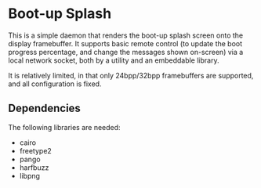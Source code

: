 # Boot-up Splash
This is a simple daemon that renders the boot-up splash screen onto the display framebuffer. It supports basic remote control (to update the boot progress percentage, and change the messages shown on-screen) via a local network socket, both by a utility and an embeddable library.

It is relatively limited, in that only 24bpp/32bpp framebuffers are supported, and all configuration is fixed.

## Dependencies
The following libraries are needed:

- cairo
- freetype2
- pango
- harfbuzz
- libpng
